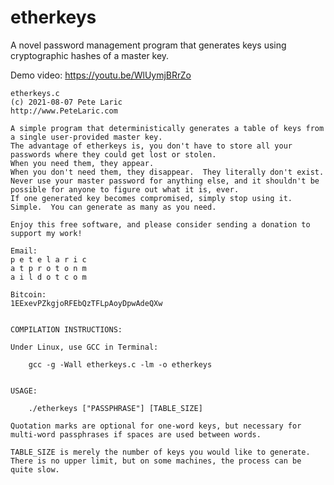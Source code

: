 # etherkeys
A novel password management program that generates keys using cryptographic hashes of a master key.

Demo video: https://youtu.be/WlUymjBRrZo

	etherkeys.c
	(c) 2021-08-07 Pete Laric
	http://www.PeteLaric.com
	
	A simple program that deterministically generates a table of keys from a single user-provided master key.
	The advantage of etherkeys is, you don't have to store all your passwords where they could get lost or stolen.
	When you need them, they appear.
	When you don't need them, they disappear.  They literally don't exist.
	Never use your master password for anything else, and it shouldn't be possible for anyone to figure out what it is, ever.
	If one generated key becomes compromised, simply stop using it.  Simple.  You can generate as many as you need.
	
	Enjoy this free software, and please consider sending a donation to support my work!
	
	Email:
	p e t e l a r i c
	a t p r o t o n m
	a i l d o t c o m
	
	Bitcoin:
	1EExevPZkgjoRFEbQzTFLpAoyDpwAdeQXw
	
	
	COMPILATION INSTRUCTIONS:
	
	Under Linux, use GCC in Terminal:
	
		gcc -g -Wall etherkeys.c -lm -o etherkeys
	
	
	USAGE:
	
		./etherkeys ["PASSPHRASE"] [TABLE_SIZE]
	
	Quotation marks are optional for one-word keys, but necessary for multi-word passphrases if spaces are used between words.
	
	TABLE_SIZE is merely the number of keys you would like to generate.  There is no upper limit, but on some machines, the process can be quite slow.
